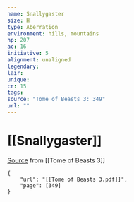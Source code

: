 ```yaml
---
name: Snallygaster
size: H
type: Aberration
environment: hills, mountains
hp: 207
ac: 16
initiative: 5
alignment: unaligned
legendary: 
lair: 
unique: 
cr: 15
tags: 
source: "Tome of Beasts 3: 349"
url: ""
---
```

# [[Snallygaster]]

[Source](zotero://open-pdf/library/items/BLGR9HVR?page=349) from [[Tome of Beasts 3]]

```pdf
{
	"url": "[[Tome of Beasts 3.pdf]]",
	"page": [349]
}
```


